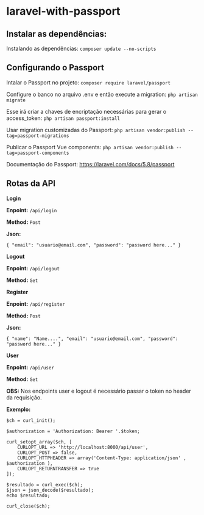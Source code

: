 # laravel-with-passport


## Instalar as dependências:

Instalando as dependências: `composer update --no-scripts`

## Configurando o Passport

Intalar o Passport no projeto: `composer require laravel/passport`

Configure o banco no arquivo .env e então execute a migration: `php artisan migrate`

Esse irá criar a chaves de encriptação necessárias para gerar o access_token: `php artisan passport:install`

Usar migration customizadas do Passport: `php artisan vendor:publish --tag=passport-migrations`

Publicar o Passport Vue components: `php artisan vendor:publish --tag=passport-components`

Documentação do Passport: https://laravel.com/docs/5.8/passport

## Rotas da API

**Login**

**Enpoint:** `/api/login`

**Method:** `Post`

**Json:**

`
{
"email": "usuario@email.com",
"password": "password here..."
}
`



**Logout**

**Enpoint:** `/api/logout`

**Method:** `Get`



**Register**

**Enpoint:** `/api/register`

**Method:** `Post`

**Json:**

`
{
"name": "Name....",
"email": "usuario@email.com",
"password": "password here..."
}
`



**User**

**Enpoint:** `/api/user`

**Method:** `Get`


**OBS:** Nos endpoints user e logout é necessário passar o token no header da requisição.




**Exemplo:**

```
$ch = curl_init();

$authorization = 'Authorization: Bearer '.$token;

curl_setopt_array($ch, [
    CURLOPT_URL => 'http://localhost:8000/api/user',
 	CURLOPT_POST => false,
   	CURLOPT_HTTPHEADER => array('Content-Type: application/json' , $authorization ),
   	CURLOPT_RETURNTRANSFER => true
]);

$resultado = curl_exec($ch);
$json = json_decode($resultado);
echo $resultado;

curl_close($ch);
```
